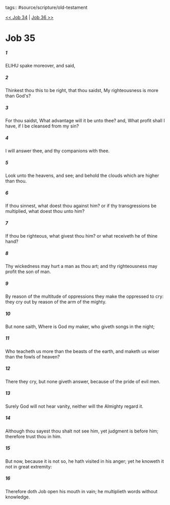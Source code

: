 tags:: #source/scripture/old-testament

[<< Job 34](old-testament/18_Job/Job_34.md) | [Job 36 >>](old-testament/18_Job/Job_36.md)

# Job 35

##### 1

ELIHU spake moreover, and said,

##### 2

Thinkest thou this to be right, that thou saidst, My righteousness is more than God's?

##### 3

For thou saidst, What advantage will it be unto thee? and, What profit shall I have, if I be cleansed from my sin?

##### 4

I will answer thee, and thy companions with thee.

##### 5

Look unto the heavens, and see; and behold the clouds which are higher than thou.

##### 6

If thou sinnest, what doest thou against him? or if thy transgressions be multiplied, what doest thou unto him?

##### 7

If thou be righteous, what givest thou him? or what receiveth he of thine hand?

##### 8

Thy wickedness may hurt a man as thou art; and thy righteousness may profit the son of man.

##### 9

By reason of the multitude of oppressions they make the oppressed to cry: they cry out by reason of the arm of the mighty.

##### 10

But none saith, Where is God my maker, who giveth songs in the night;

##### 11

Who teacheth us more than the beasts of the earth, and maketh us wiser than the fowls of heaven?

##### 12

There they cry, but none giveth answer, because of the pride of evil men.

##### 13

Surely God will not hear vanity, neither will the Almighty regard it.

##### 14

Although thou sayest thou shalt not see him, yet judgment is before him; therefore trust thou in him.

##### 15

But now, because it is not so, he hath visited in his anger; yet he knoweth it not in great extremity:

##### 16

Therefore doth Job open his mouth in vain; he multiplieth words without knowledge.
